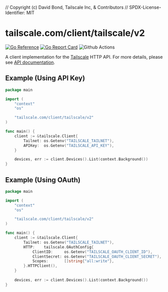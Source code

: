 // Copyright (c) David Bond, Tailscale Inc, & Contributors
// SPDX-License-Identifier: MIT

# tailscale.com/client/tailscale/v2

[![Go Reference](https://pkg.go.dev/badge/tailscale.com/client/tailscale/v2.svg)](https://pkg.go.dev/tailscale.com/client/tailscale/v2)
[![Go Report Card](https://goreportcard.com/badge/tailscale.com/client/tailscale/v2)](https://goreportcard.com/report/tailscale.com/client/tailscale/v2)
![Github Actions](https://github.com/tailscale/client/actions/workflows/ci.yml/badge.svg?branch=main)

A client implementation for the [Tailscale](https://tailscale.com) HTTP API.
For more details, please see [API documentation](https://tailscale.com/api).

## Example (Using API Key)

```go
package main

import (
	"context"
	"os"

	"tailscale.com/client/tailscale/v2"
)

func main() {
	client := &tailscale.Client{
		Tailnet: os.Getenv("TAILSCALE_TAILNET"),
		APIKey:  os.Getenv("TAILSCALE_API_KEY"),
	}

	devices, err := client.Devices().List(context.Background())
}
```

## Example (Using OAuth)

```go
package main

import (
	"context"
	"os"

	"tailscale.com/client/tailscale/v2"
)

func main() {
	client := &tailscale.Client{
		Tailnet: os.Getenv("TAILSCALE_TAILNET"),
		HTTP:    tailscale.OAuthConfig{
			ClientID:     os.Getenv("TAILSCALE_OAUTH_CLIENT_ID"),
			ClientSecret: os.Getenv("TAILSCALE_OAUTH_CLIENT_SECRET"),
			Scopes:       []string{"all:write"},
		}.HTTPClient(),
	}
	
	devices, err := client.Devices().List(context.Background())
}
```
